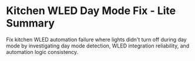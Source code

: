 # Kitchen WLED Day Mode Fix - Lite Summary

Fix kitchen WLED automation failure where lights didn't turn off during day mode by investigating day mode detection, WLED integration reliability, and automation logic consistency.